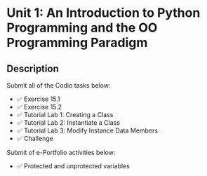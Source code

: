 # Unit 1: An Introduction to Python Programming and the OO Programming Paradigm

## Description

Submit all of the Codio tasks below:

- ✅ Exercise 15.1
- ✅ Exercise 15.2
- ✅ Tutorial Lab 1: Creating a Class
- ✅ Tutorial Lab 2: Instantiate a Class
- ✅ Tutorial Lab 3: Modify Instance Data Members
- ✅ Challenge

Submit of e-Portfolio activities below:
- ✅ Protected and unprotected variables
